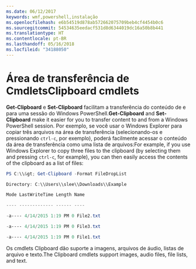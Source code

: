 ```yaml
---
ms.date: 06/12/2017
keywords: wmf,powershell,instalação
ms.openlocfilehash: e6b54519d878ab572662075709beb4cf4454b0c6
ms.sourcegitcommit: 54534635eedacf531d8d6344019dc16a50b8b441
ms.translationtype: HT
ms.contentlocale: pt-BR
ms.lasthandoff: 05/16/2018
ms.locfileid: "34188050"
---
```

# <a name="clipboard-cmdlets"></a><span data-ttu-id="4f969-102">Área de transferência de Cmdlets</span><span class="sxs-lookup"><span data-stu-id="4f969-102">Clipboard cmdlets</span></span>
<span data-ttu-id="4f969-103">**Get-Clipboard** e **Set-Clipboard** facilitam a transferência do conteúdo de e para uma sessão do Windows PowerShell.</span><span class="sxs-lookup"><span data-stu-id="4f969-103">**Get-Clipboard** and **Set-Clipboard** make it easier for you to transfer content to and from a Windows PowerShell session.</span></span> <span data-ttu-id="4f969-104">Por exemplo, se você usar o Windows Explorer para copiar três arquivos na área de transferência (selecionando-os e pressionando `ctrl-c`, por exemplo), poderá facilmente acessar o conteúdo da área de transferência como uma lista de arquivos:</span><span class="sxs-lookup"><span data-stu-id="4f969-104">For example, if you use Windows Explorer to copy three files to the clipboard (by selecting them and pressing `ctrl-c`, for example), you can then easily access the contents of the clipboard as a list of files:</span></span>

```powershell
PS C:\\&gt; Get-Clipboard -Format FileDropList

Directory: C:\\Users\\slee\\Downloads\\Example

Mode LastWriteTime Length Name

---- ------------- ------ ----

-a---- 4/14/2015 1:19 PM 0 File2.txt

-a---- 4/14/2015 1:19 PM 0 File3.txt

-a---- 4/14/2015 1:19 PM 0 File1.txt
```


<span data-ttu-id="4f969-105">Os cmdlets Clipboard dão suporte a imagens, arquivos de áudio, listas de arquivo e texto.</span><span class="sxs-lookup"><span data-stu-id="4f969-105">The Clipboard cmdlets support images, audio files, file lists, and text.</span></span>
